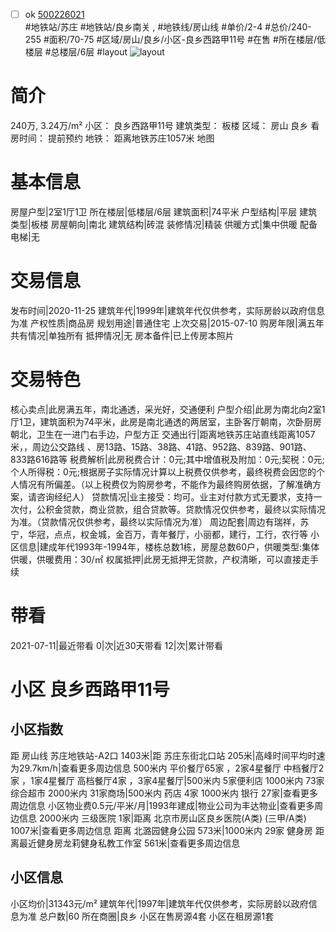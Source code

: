 - [ ] ok [500226021](https://bj.5i5j.com/ershoufang/500226021.html)  
 #地铁站/苏庄 #地铁站/良乡南关 ,  #地铁线/房山线
#单价/2-4 #总价/240-255 #面积/70-75   #区域/房山/良乡/小区-良乡西路甲11号 #在售 #所在楼层/低楼层 #总楼层/6层 #layout 
![layout](http://image2.5i5j.com//group2/M00/9E/1B/CgqJNF1GLtqALezqAAjGQRCgo5Y482.jpg_P5.jpg) 
# 简介 
 240万,  3.24万/m² 
小区： 良乡西路甲11号
建筑类型： 板楼
区域： 房山 良乡
看房时间： 提前预约
地铁： 距离地铁苏庄1057米 地图
# 基本信息 
 房屋户型|2室1厅1卫
所在楼层|低楼层/6层
建筑面积|74平米
户型结构|平层
建筑类型|板楼
房屋朝向|南北
建筑结构|砖混
装修情况|精装
供暖方式|集中供暖
配备电梯|无
# 交易信息 
 发布时间|2020-11-25
建筑年代|1999年|建筑年代仅供参考，实际房龄以政府信息为准
产权性质|商品房
规划用途|普通住宅
上次交易|2015-07-10
购房年限|满五年
共有情况|单独所有
抵押情况|无
房本备件|已上传房本照片
# 交易特色 
 核心卖点|此房满五年，南北通透，采光好，交通便利
户型介绍|此房为南北向2室1厅1卫，建筑面积为74平米，此房是南北通透的两居室，主卧客厅朝南，次卧厨房朝北，卫生在一进门右手边，户型方正
交通出行|距离地铁苏庄站直线距离1057米，，周边公交路线 、房13路、15路、38路、41路、952路、839路、901路、833路616路等
税费解析|此房税费合计：0元;其中增值税及附加：0元;契税：0元;个人所得税：0元;根据房子实际情况计算以上税费仅供参考，最终税费会因您的个人情况有所偏差。（以上税费仅为购房参考，不能作为最终购房依据，了解准确方案，请咨询经纪人）
贷款情况|业主接受：均可。业主对付款方式无要求，支持一次付，公积金贷款，商业贷款，组合贷款等。贷款情况仅供参考，最终以实际情况为准。（贷款情况仅供参考，最终以实际情况为准）
周边配套|周边有瑞祥，苏宁，华冠，点点，权金城，金百万，青年餐厅，小丽都，建行，工行，农行等
小区信息|建成年代1993年-1994年，楼栋总数1栋，房屋总数60户，供暖类型:集体供暖，供暖费用：30/㎡
权属抵押|此房无抵押无贷款，产权清晰，可以直接走手续
# 带看 
 2021-07-11|最近带看	 0|次|近30天带看	 12|次|累计带看
# 小区 良乡西路甲11号
## 小区指数 
 距 房山线 苏庄地铁站-A2口 1403米|距 苏庄东街北口站 205米|高峰时间平均时速为29.7km/h|查看更多周边信息
500米内 平价餐厅65家 ，2家4星餐厅
中档餐厅2家 ，1家4星餐厅
高档餐厅4家 ，3家4星餐厅|500米内 5家便利店
1000米内 73家综合超市
2000米内 31家商场|500米内 药店 4家
1000米内 银行 27家|查看更多周边信息
小区物业费0.5元/平米/月|1993年建成|物业公司为丰达物业|查看更多周边信息
2000米内 三级医院 1家|距离 北京市房山区良乡医院(A类) (三甲/A类) 1007米|查看更多周边信息
距离 北潞园健身公园 573米|1000米内 29家 健身房
距离最近健身房龙莉健身私教工作室 561米|查看更多周边信息
## 小区信息 
 小区均价|31343元/m²
建筑年代|1997年|建筑年代仅供参考，实际房龄以政府信息为准
总户数|60
所在商圈|良乡
小区在售房源4套
小区在租房源1套
